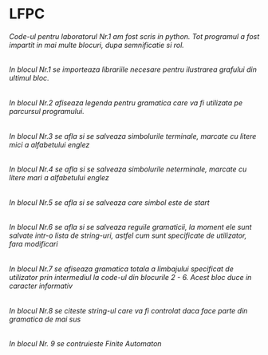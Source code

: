 # LFPC
###### Code-ul pentru laboratorul Nr.1 am fost scris in python. Tot programul a fost impartit in mai multe blocuri, dupa semnificatie si rol.
###### In blocul Nr.1 se importeaza librariile necesare pentru ilustrarea grafului din ultimul bloc.
###### In blocul Nr.2 afiseaza legenda pentru gramatica care va fi utilizata pe parcursul programului.
###### In blocul Nr.3 se afla si se salveaza simbolurile terminale, marcate cu litere mici a alfabetului englez
###### In blocul Nr.4 se afla si se salveaza simbolurile neterminale, marcate cu litere mari a alfabetului englez
###### In blocul Nr.5 se afla si se salveaza care simbol este de start
###### In blocul Nr.6 se afla si se salveaza reguile gramaticii, la moment ele sunt salvate intr-o lista de string-uri, astfel cum sunt specificate de utilizator, fara modificari
###### In blocul Nr.7 se afiseaza gramatica totala a limbajului specificat de utilizator prin intermediul la code-ul din blocurile 2 - 6. Acest bloc duce in caracter informativ
###### In blocul Nr.8 se citeste string-ul care va fi controlat daca face parte din gramatica de mai sus
###### In blocul Nr. 9 se contruieste Finite Automaton 

